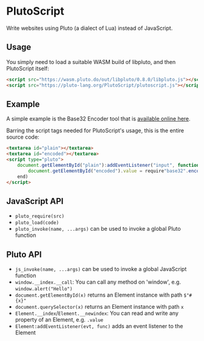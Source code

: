 # PlutoScript

Write websites using Pluto (a dialect of Lua) instead of JavaScript.

## Usage

You simply need to load a suitable WASM build of libpluto, and then PlutoScript itself:

```html
<script src="https://wasm.pluto.do/out/libpluto/0.8.0/libpluto.js"></script>
<script src="https://pluto-lang.org/PlutoScript/plutoscript.js"></script>
```

## Example

A simple example is the Base32 Encoder tool that is [available online here](https://pluto-lang.org/PlutoScript/base32.html).

Barring the script tags needed for PlutoScript's usage, this is the entire source code:

```html
<textarea id="plain"></textarea>
<textarea id="encoded"></textarea>
<script type="pluto">
    document.getElementById("plain"):addEventListener("input", function()
        document.getElementById("encoded").value = require"base32".encode(document.getElementById("plain").value)
    end)
</script>
```

## JavaScript API

- `pluto_require(src)`
- `pluto_load(code)`
- `pluto_invoke(name, ...args)` can be used to invoke a global Pluto function

## Pluto API

- `js_invoke(name, ...args)` can be used to invoke a global JavaScript function
- `window.__index.__call`: You can call any method on 'window', e.g. `window.alert("Hello")`
- `document.getElementById(x)` returns an Element instance with path `$"#{x}"`
- `document.querySelector(x)` returns an Element instance with path `x`
- `Element.__index`/`Element.__newindex`: You can read and write any property of an Element, e.g. `.value`
- `Element:addEventListener(evt, func)` adds an event listener to the Element
